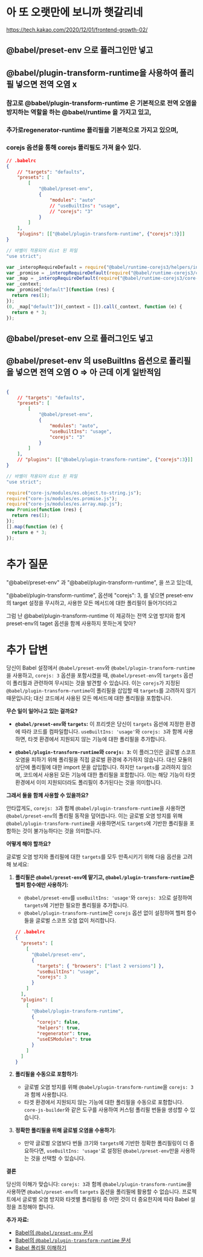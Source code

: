  # 아 또 오랫만에 보니까 햇갈리네

https://tech.kakao.com/2020/12/01/frontend-growth-02/

## @babel/preset-env 으로 플러그인만 넣고
## @babel/plugin-transform-runtime을 사용하여 폴리필 넣으면 전역 오염 x

### 참고로  @babel/plugin-transform-runtime 은 기본적으로 전역 오염을 방지하는 역할을 하는 @babel/runtime 을 가지고 있고, 
### 추가로regenerator-runtime 폴리필을 기본적으로 가지고 있으며, 
### corejs 옵션을 통해 corejs 폴리필도 가져 올수 있다.

```json
// .babelrc
{
	// "targets": "defaults",
	"presets": [
		[
			"@babel/preset-env",
			{
				"modules": "auto"
				// "useBuiltIns": "usage",
				// "corejs": "3"
			}
		]
	],
	"plugins": [["@babel/plugin-transform-runtime", {"corejs":3}]]
}

```

```js
// 바벨이 적용되어 dist 된 파일
"use strict";

var _interopRequireDefault = require("@babel/runtime-corejs3/helpers/interopRequireDefault");
var _promise = _interopRequireDefault(require("@babel/runtime-corejs3/core-js-stable/promise"));
var _map = _interopRequireDefault(require("@babel/runtime-corejs3/core-js-stable/instance/map"));
var _context;
new _promise["default"](function (res) {
  return res(1);
});
(0, _map["default"])(_context = []).call(_context, function (e) {
  return e * 3;
});
```

## @babel/preset-env 으로 플러그인도 넣고
## @babel/preset-env 의 useBuiltIns 옵션으로 폴리필을 넣으면 전역 오염 O => 아 근데 이게 일반적임
```json

{
	// "targets": "defaults",
	"presets": [
		[
			"@babel/preset-env",
			{
				"modules": "auto",
				"useBuiltIns": "usage",
				"corejs": "3"
			}
		]
	],
	// "plugins": [["@babel/plugin-transform-runtime", {"corejs":3}]]
}

```


```js
// 바벨이 적용되어 dist 된 파일
"use strict";

require("core-js/modules/es.object.to-string.js");
require("core-js/modules/es.promise.js");
require("core-js/modules/es.array.map.js");
new Promise(function (res) {
  return res(1);
});
[].map(function (e) {
  return e * 3;
});

```



# 추가 질문

"@babel/preset-env" 과  "@babel/plugin-transform-runtime", 을 쓰고 있는데, 

 "@babel/plugin-transform-runtime", 옵션에 "corejs": 3, 를 넣으면 
preset-env  의 target 설정을 무시하고, 
사용한 모든 메서드에 대한 폴리필이 들어가더라고

그럼 난 @babel/plugin-transform-runtime 이 제공하는 전역 오염 방지와 함게 
preset-env의 taget 옵션을 함께 사용하지 못하는게 맞아?

# 추가 답변

당신이 Babel 설정에서 `@babel/preset-env`와 `@babel/plugin-transform-runtime`을 사용하고, `corejs: 3` 옵션을 포함시켰을 때, `@babel/preset-env`의 `targets` 옵션이 폴리필과 관련하여 무시되는 것을 발견할 수 있습니다. 이는 `corejs`가 지정된 `@babel/plugin-transform-runtime`이 폴리필을 삽입할 때 `targets`를 고려하지 않기 때문입니다; 대신 코드에서 사용된 모든 메서드에 대한 폴리필을 포함합니다.

**무슨 일이 일어나고 있는 걸까요?**

- **`@babel/preset-env`와 `targets`:** 이 프리셋은 당신이 `targets` 옵션에 지정한 환경에 따라 코드를 컴파일합니다. `useBuiltIns: 'usage'`와 `corejs: 3`과 함께 사용하면, 타겟 환경에서 지원되지 않는 기능에 대한 폴리필을 추가합니다.

- **`@babel/plugin-transform-runtime`와 `corejs: 3`:** 이 플러그인은 글로벌 스코프 오염을 피하기 위해 폴리필을 직접 글로벌 환경에 추가하지 않습니다. 대신 모듈의 상단에 폴리필에 대한 import 문을 삽입합니다. 하지만 `targets`를 고려하지 않으며, 코드에서 사용된 모든 기능에 대한 폴리필을 포함합니다. 이는 해당 기능이 타겟 환경에서 이미 지원되더라도 폴리필이 추가된다는 것을 의미합니다.

**그래서 둘을 함께 사용할 수 있을까요?**

안타깝게도, `corejs: 3`과 함께 `@babel/plugin-transform-runtime`을 사용하면 `@babel/preset-env`의 폴리필 동작을 덮어씁니다. 이는 글로벌 오염 방지를 위해 `@babel/plugin-transform-runtime`을 사용하면서도 `targets`에 기반한 폴리필을 포함하는 것이 불가능하다는 것을 의미합니다.

**어떻게 해야 할까요?**

글로벌 오염 방지와 폴리필에 대한 `targets`를 모두 만족시키기 위해 다음 옵션을 고려해 보세요:

1. **폴리필은 `@babel/preset-env`에 맡기고, `@babel/plugin-transform-runtime`은 헬퍼 함수에만 사용하기:**

   - `@babel/preset-env`를 `useBuiltIns: 'usage'`와 `corejs: 3`으로 설정하여 `targets`에 기반한 필요한 폴리필을 추가합니다.
   - `@babel/plugin-transform-runtime`은 `corejs` 옵션 없이 설정하여 헬퍼 함수들을 글로벌 스코프 오염 없이 처리합니다.

   ```json
   // .babelrc
   {
     "presets": [
       [
         "@babel/preset-env",
         {
           "targets": { "browsers": ["last 2 versions"] },
           "useBuiltIns": "usage",
           "corejs": 3
         }
       ]
     ],
     "plugins": [
       [
         "@babel/plugin-transform-runtime",
         {
           "corejs": false,
           "helpers": true,
           "regenerator": true,
           "useESModules": true
         }
       ]
     ]
   }
   ```

2. **폴리필을 수동으로 포함하기:**

   - 글로벌 오염 방지를 위해 `@babel/plugin-transform-runtime`을 `corejs: 3`과 함께 사용합니다.
   - 타겟 환경에서 지원되지 않는 기능에 대한 폴리필을 수동으로 포함합니다. `core-js-builder`와 같은 도구를 사용하여 커스텀 폴리필 번들을 생성할 수 있습니다.

3. **정확한 폴리필을 위해 글로벌 오염을 수용하기:**

   - 만약 글로벌 오염보다 번들 크기와 `targets`에 기반한 정확한 폴리필링이 더 중요하다면, `useBuiltIns: 'usage'`로 설정된 `@babel/preset-env`만을 사용하는 것을 선택할 수 있습니다.

**결론**

당신의 이해가 맞습니다: `corejs: 3`과 함께 `@babel/plugin-transform-runtime`을 사용하면 `@babel/preset-env`의 `targets` 옵션을 폴리필에 활용할 수 없습니다. 프로젝트에서 글로벌 오염 방지와 타겟별 폴리필링 중 어떤 것이 더 중요한지에 따라 Babel 설정을 조정해야 합니다.

**추가 자료:**

- [Babel의 `@babel/preset-env` 문서](https://babeljs.io/docs/en/babel-preset-env)
- [Babel의 `@babel/plugin-transform-runtime` 문서](https://babeljs.io/docs/en/babel-plugin-transform-runtime)
- [Babel 폴리필 이해하기](https://babeljs.io/docs/en/babel-polyfill)


